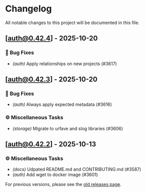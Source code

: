 # Changelog

All notable changes to this project will be documented in this file.

## [auth@0.42.4] - 2025-10-20

### 🐛 Bug Fixes

- *(auth)* Apply relationships on new projects (#3617)

## [auth@0.42.3] - 2025-10-20

### 🐛 Bug Fixes

- *(auth)* Always apply expected metadata (#3616)


### ⚙️ Miscellaneous Tasks

- *(storage)* Migrate to urfave and slog libraries (#3606)

## [auth@0.42.2] - 2025-10-13

### ⚙️ Miscellaneous Tasks

- *(docs)* Udpated README.md and CONTRIBUTING.md (#3587)
- *(auth)* Add wget to docker image (#3601)


For previous versions, please see the [old releases page](https://github.com/nhost/hasura-auth/releases).
